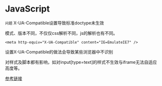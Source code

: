 JavaScript
=======

`问题` X-UA-Compatible设置导致标准doctype未生效

模式、版本不同，不仅仅css解析不同，js的解析也有不同。
<pre><code>&lt;meta http-equiv="X-UA-Compatible" content="IE=EmulateIE7" /&gt;</code></pre>
设置X-UA-Compatible的做法会导致某些浏览器中不识别<!DOCTYPE html>

对样式及脚本都有影响，如对input[type=text]的样式不生效与iframe无法自适应高度等。

[参考链接](http://dancewithnet.com/2009/06/14/activating-browser-modes-with-doctype/)